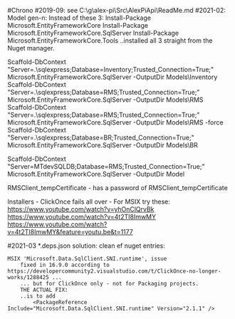 ﻿#Chrono
#2019-09: see C:\g\alex-pi\Src\AlexPiApi\ReadMe.md
#2021-02:
  Model gen-n:
  Instead of these 3:
      Install-Package Microsoft.EntityFrameworkCore
      Install-Package Microsoft.EntityFrameworkCore.SqlServer
      Install-Package Microsoft.EntityFrameworkCore.Tools
  ..installed all 3 straight from the Nuget manager.

  Scaffold-DbContext "Server=.\sqlexpress;Database=Inventory;Trusted_Connection=True;" Microsoft.EntityFrameworkCore.SqlServer -OutputDir Models\Inventory
  Scaffold-DbContext "Server=.\sqlexpress;Database=RMS;Trusted_Connection=True;" Microsoft.EntityFrameworkCore.SqlServer -OutputDir Models\RMS
  Scaffold-DbContext "Server=.\sqlexpress;Database=RMS;Trusted_Connection=True;" Microsoft.EntityFrameworkCore.SqlServer -OutputDir Models\RMS -force
  Scaffold-DbContext "Server=.\sqlexpress;Database=BR;Trusted_Connection=True;" Microsoft.EntityFrameworkCore.SqlServer -OutputDir Models\BR
  
  Scaffold-DbContext "Server=MTdevSQLDB;Database=RMS;Trusted_Connection=True;" Microsoft.EntityFrameworkCore.SqlServer -OutputDir Model
  

  RMSClient_tempCertificate - has a password of RMSClient_tempCertificate


  Installers  -  ClickOnce fails all over  -    For MSIX try these:
    https://www.youtube.com/watch?v=yhOnClQrvBk
    https://www.youtube.com/watch?v=4t2TI8ImwMY
    https://www.youtube.com/watch?v=4t2TI8ImwMY&feature=youtu.be&t=1177

  #2021-03
  *.deps.json solution: clean ef nuget entries:
    <ItemGroup>
    <PackageReference Include="Microsoft.EntityFrameworkCore" Version="5.0.3" />
    <PackageReference Include="Microsoft.EntityFrameworkCore.Design" Version="5.0.3" />
    <PackageReference Include="Microsoft.EntityFrameworkCore.Proxies" Version="5.0.3" />
    <PackageReference Include="Microsoft.EntityFrameworkCore.SqlServer" Version="5.0.3" />
    <PackageReference Include="Microsoft.EntityFrameworkCore.Tools" Version="5.0.3" />
    <PackageReference Include="Microsoft.Extensions.Configuration.UserSecrets" Version="3.1.0" />


    MSIX 'Microsoft.Data.SqlClient.SNI.runtime', issue
        fixed in 16.9.0 according to https://developercommunity2.visualstudio.com/t/ClickOnce-no-longer-works/1288425 ...
        ... but for ClickOnce only - not for Packaging projects.
        THE ACTUAL FIX:
        ..is to add 
            <PackageReference Include="Microsoft.Data.SqlClient.SNI.runtime" Version="2.1.1" />

       